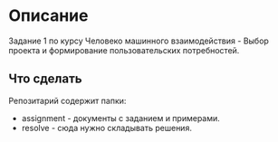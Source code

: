 # Описание
Задание 1 по курсу Человеко машинного взаимодействия - Выбор проекта и формирование пользовательских потребностей.

## Что сделать

Репозитарий содержит папки:
* assignment - документы с заданием и примерами.
* resolve - сюда нужно складывать решения.
